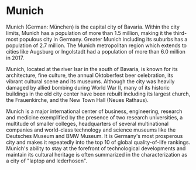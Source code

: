 # Munich
Munich (German: München) is the capital city of Bavaria.
Within the city limits, Munich has a population of more than 1.5 million,
making it the third-most populous city in Germany. Greater Munich including its
suburbs has a population of 2.7 million. The Munich metropolitan region which
extends to cities like Augsburg or Ingolstadt had a population of more than 6.0
million in 2017.

Munich, located at the river Isar in the south of Bavaria, is known for its
architecture, fine culture, the annual Oktoberfest beer celebration, its
vibrant cultural scene and its museums. Although the city was heavily damaged
by allied bombing during World War II, many of its historic buildings in the
old city center have been rebuilt including its largest church, the
Frauenkirche, and the New Town Hall (Neues Rathaus).

Munich is a major international center of business, engineering, research and
medicine exemplified by the presence of two research universities, a multitude
of smaller colleges, headquarters of several multinational companies and
world-class technology and science museums like the Deutsches Museum and BMW
Museum. It is Germany's most prosperous city and makes it repeatedly into the
top 10 of global quality-of-life rankings. Munich's ability to stay at the
forefront of technological developments and maintain its cultural heritage is
often summarized in the characterization as a city of "laptop and lederhosen". 
